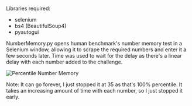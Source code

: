 Libraries required:
- selenium 
- bs4 (BeautifulSoup4)
- pyautogui

NumberMemory.py opens human benchmark's number memory test in a Selenium window, allowing it to scrape
the required numbers and enter it a few seconds later. Time was used to wait for the delay as there's a
linear delay with each number added to the challenge.

![Percentile Number Memory](https://github.com/Peter-DeVries/Beating-Human-Benchmark/assets/71617666/b475dc3b-2d38-4cc6-9b4d-a763ae56ffc3)

Note: It can go forever, I just stopped it at 35 as that's 100% percentile. It takes an increasing
amount of time with each number, so I just stopped it early.
